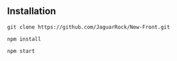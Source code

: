 ## Installation

`git clone https://github.com/JaguarRock/New-Front.git`

`npm install`

`npm start`

